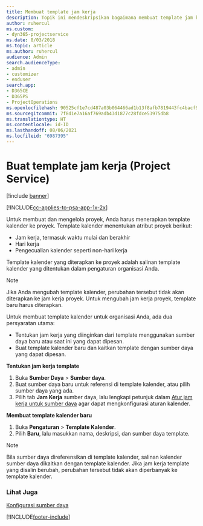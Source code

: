 ```yaml
---
title: Membuat template jam kerja
description: Topik ini mendeskripsikan bagaimana membuat template jam kerja di Project Service.
author: ruhercul
ms.custom:
- dyn365-projectservice
ms.date: 8/03/2018
ms.topic: article
ms.author: ruhercul
audience: Admin
search.audienceType:
- admin
- customizer
- enduser
search.app:
- D365CE
- D365PS
- ProjectOperations
ms.openlocfilehash: 90525cf1e7cd487a03b064466ad1b13f8afb7819443fc4bacf9c7d3eee86f0b6
ms.sourcegitcommit: 7f8d1e7a16af769adb43d1877c28fdce53975db8
ms.translationtype: HT
ms.contentlocale: id-ID
ms.lasthandoff: 08/06/2021
ms.locfileid: "6987395"
---
```

# <a name="create-a-work-hours-template-project-service"></a>Buat template jam kerja (Project Service)

[!include [banner](../includes/psa-now-project-operations.md)]

[!INCLUDE[cc-applies-to-psa-app-1x-2x](../includes/cc-applies-to-psa-app-3x.md)]

Untuk membuat dan mengelola proyek, Anda harus menerapkan template kalender ke proyek. Template kalender menentukan atribut proyek berikut:

- Jam kerja, termasuk waktu mulai dan berakhir
- Hari kerja
- Pengecualian kalender seperti non-hari kerja

Template kalender yang diterapkan ke proyek adalah salinan template kalender yang ditentukan dalam pengaturan organisasi Anda.

> [!NOTE]
> Jika Anda mengubah template kalender, perubahan tersebut tidak akan diterapkan ke jam kerja proyek. Untuk mengubah jam kerja proyek, template baru harus diterapkan.

Untuk membuat template kalender untuk organisasi Anda, ada dua persyaratan utama:

- Tentukan jam kerja yang diinginkan dari template menggunakan sumber daya baru atau saat ini yang dapat dipesan.
- Buat template kalender baru dan kaitkan template dengan sumber daya yang dapat dipesan.

**Tentukan jam kerja template**

1. Buka **Sumber Daya** \> **Sumber daya**.
2. Buat sumber daya baru untuk referensi di template kalender, atau pilih sumber daya yang ada.
3. Pilih tab **Jam Kerja** sumber daya, lalu lengkapi petunjuk dalam [Atur jam kerja untuk sumber daya](/dynamics365/field-service/set-work-hours-resource.md) agar dapat mengkonfigurasi aturan kalender.

**Membuat template kalender baru**

1. Buka **Pengaturan** \> **Template Kalender**.
2. Pilih **Baru**, lalu masukkan nama, deskripsi, dan sumber daya template.


> [!NOTE]
> Bila sumber daya direferensikan di template kalender, salinan kalender sumber daya dikaitkan dengan template kalender. Jika jam kerja template yang disalin berubah, perubahan tersebut tidak akan diperbanyak ke template kalender.


### <a name="see-also"></a>Lihat Juga  
 [Konfigurasi sumber daya](../psa/set-up-resources.md)


[!INCLUDE[footer-include](../includes/footer-banner.md)]
